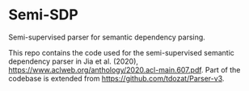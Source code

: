 # Semi-SDP
Semi-supervised parser for semantic dependency parsing.

This repo contains the code used for the semi-supervised semantic dependency parser in Jia et al. (2020), https://www.aclweb.org/anthology/2020.acl-main.607.pdf. 
Part of the codebase is extended from https://github.com/tdozat/Parser-v3.
